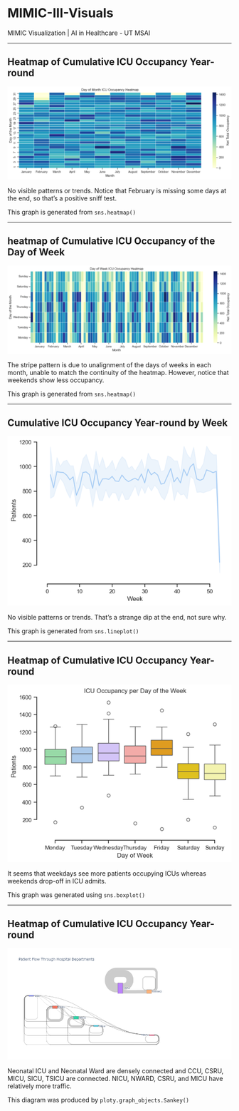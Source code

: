 # **MIMIC-III-Visuals**
MIMIC Visualization | AI in Healthcare - UT MSAI

---
## **Heatmap of Cumulative ICU Occupancy Year-round**
<img src="visualizations/heatmap_cumsum_icu.png" />

No visible patterns or trends. Notice that February is missing some days at the end, so that’s a positive sniff test.

This graph is generated from `sns.heatmap()`

---
## **heatmap of Cumulative ICU Occupancy of the Day of Week**
<img src="visualizations/heatmap_cumsum_icu_dow.png" />

The stripe pattern is due to unalignment of the days of weeks in each month, unable to match the continuity of the heatmap. However, notice that weekends show less occupancy.

This graph is generated from `sns.heatmap()`

---
## **Cumulative ICU Occupancy Year-round by Week**
<img src="visualizations/lineplot_cumsum_yearly.png" />

No visible patterns or trends. That’s a strange dip at the end, not sure why.

This graph is generated from `sns.lineplot()`

---
## **Heatmap of Cumulative ICU Occupancy Year-round**
<img src="visualizations/boxplot_cumsum_weekly.png" />

It seems that weekdays see more patients occupying ICUs whereas weekends drop-off in ICU admits.

This graph was generated using `sns.boxplot()`

---
## **Heatmap of Cumulative ICU Occupancy Year-round**
<img src="visualizations/sankey_careunit_flow" />

Neonatal ICU and Neonatal Ward are densely connected and CCU, CSRU, MICU, SICU, TSICU are connected. NICU, NWARD, CSRU, and MICU have relatively more traffic.

This diagram was produced by `ploty.graph_objects.Sankey()`
